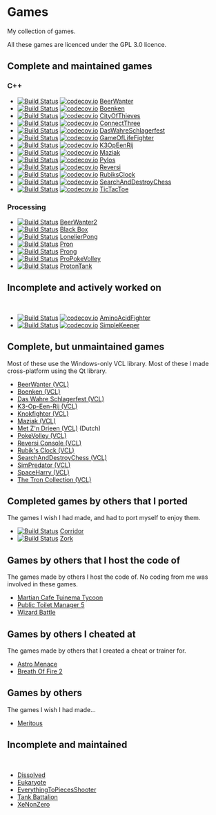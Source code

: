 # Games

My collection of games.

All these games are licenced under the GPL 3.0 licence.

## Complete and maintained games

### C++

 * [![Build Status](https://travis-ci.org/richelbilderbeek/BeerWanter.svg?branch=master)](https://travis-ci.org/richelbilderbeek/BeerWanter) [![codecov.io](https://codecov.io/github/richelbilderbeek/BeerWanter/coverage.svg?branch=master)](https://codecov.io/github/richelbilderbeek/BeerWanter?branch=master) [BeerWanter](https://github.com/richelbilderbeek/BeerWanter)
 * [![Build Status](https://travis-ci.org/richelbilderbeek/Boenken.svg?branch=master)](https://travis-ci.org/richelbilderbeek/Boenken) [![codecov.io](https://codecov.io/github/richelbilderbeek/Boenken/coverage.svg?branch=master)](https://codecov.io/github/richelbilderbeek/Boenken?branch=master) [Boenken](https://github.com/richelbilderbeek/Boenken)
 * [![Build Status](https://travis-ci.org/richelbilderbeek/CityOfThieves.svg?branch=master)](https://travis-ci.org/richelbilderbeek/CityOfThieves) [![codecov.io](https://codecov.io/github/richelbilderbeek/CityOfThieves/coverage.svg?branch=master)](https://codecov.io/github/richelbilderbeek/CityOfThieves?branch=master) [CityOfThieves](https://github.com/richelbilderbeek/CityOfThieves)
 * [![Build Status](https://travis-ci.org/richelbilderbeek/ConnectThree.svg?branch=master)](https://travis-ci.org/richelbilderbeek/ConnectThree) [![codecov.io](https://codecov.io/github/richelbilderbeek/ConnectThree/coverage.svg?branch=master)](https://codecov.io/github/richelbilderbeek/ConnectThree?branch=master) [ConnectThree](https://github.com/richelbilderbeek/ConnectThree)
 * [![Build Status](https://travis-ci.org/richelbilderbeek/DasWahreSchlagerfest.svg?branch=master)](https://travis-ci.org/richelbilderbeek/DasWahreSchlagerfest) [![codecov.io](https://codecov.io/github/richelbilderbeek/DasWahreSchlagerfest/coverage.svg?branch=master)](https://codecov.io/github/richelbilderbeek/DasWahreSchlagerfest?branch=master) [DasWahreSchlagerfest](https://github.com/richelbilderbeek/DasWahreSchlagerfest)
 * [![Build Status](https://travis-ci.org/LucKeyProductions/GameOfLifeFighter.svg?branch=master)](https://travis-ci.org/LucKeyProductions/GameOfLifeFighter) [![codecov.io](https://codecov.io/github/LucKeyProductions/GameOfLifeFighter/coverage.svg?branch=master)](https://codecov.io/github/LucKeyProductions/GameOfLifeFighter?branch=master) [GameOfLifeFighter](https://github.com/LucKeyProductions/GameOfLifeFighter)
 * [![Build Status](https://travis-ci.org/richelbilderbeek/K3OpEenRij.svg?branch=master)](https://travis-ci.org/richelbilderbeek/K3OpEenRij) [![codecov.io](https://codecov.io/github/richelbilderbeek/K3OpEenRij/coverage.svg?branch=master)](https://codecov.io/github/richelbilderbeek/K3OpEenRij?branch=master) [K3OpEenRij](https://github.com/richelbilderbeek/K3OpEenRij)
 * [![Build Status](https://travis-ci.org/richelbilderbeek/Maziak.svg?branch=master)](https://travis-ci.org/richelbilderbeek/Maziak) [![codecov.io](https://codecov.io/github/richelbilderbeek/Maziak/coverage.svg?branch=master)](https://codecov.io/github/richelbilderbeek/Maziak?branch=master) [Maziak](https://github.com/richelbilderbeek/Maziak)
 * [![Build Status](https://travis-ci.org/richelbilderbeek/Pylos.svg?branch=master)](https://travis-ci.org/richelbilderbeek/Pylos) [![codecov.io](https://codecov.io/github/richelbilderbeek/Pylos/coverage.svg?branch=master)](https://codecov.io/github/richelbilderbeek/Pylos?branch=master) [Pylos](https://github.com/richelbilderbeek/Pylos)
 * [![Build Status](https://travis-ci.org/richelbilderbeek/Reversi.svg?branch=master)](https://travis-ci.org/richelbilderbeek/Reversi) [![codecov.io](https://codecov.io/github/richelbilderbeek/Reversi/coverage.svg?branch=master)](https://codecov.io/github/richelbilderbeek/Reversi?branch=master) [Reversi](https://github.com/richelbilderbeek/Reversi)
 * [![Build Status](https://travis-ci.org/richelbilderbeek/RubiksClock.svg?branch=master)](https://travis-ci.org/richelbilderbeek/RubiksClock) [![codecov.io](https://codecov.io/github/richelbilderbeek/RubiksClock/coverage.svg?branch=master)](https://codecov.io/github/richelbilderbeek/RubiksClock?branch=master) [RubiksClock](https://github.com/richelbilderbeek/RubiksClock)
 * [![Build Status](https://travis-ci.org/richelbilderbeek/SearchAndDestroyChess.svg?branch=master)](https://travis-ci.org/richelbilderbeek/SearchAndDestroyChess) [![codecov.io](https://codecov.io/github/richelbilderbeek/SearchAndDestroyChess/coverage.svg?branch=master)](https://codecov.io/github/richelbilderbeek/SearchAndDestroyChess?branch=master) [SearchAndDestroyChess](https://github.com/richelbilderbeek/SearchAndDestroyChess)
 * [![Build Status](https://travis-ci.org/richelbilderbeek/TicTacToe.svg?branch=master)](https://travis-ci.org/richelbilderbeek/TicTacToe) [![codecov.io](https://codecov.io/github/richelbilderbeek/TicTacToe/coverage.svg?branch=master)](https://codecov.io/github/richelbilderbeek/TicTacToe?branch=master) [TicTacToe](https://github.com/richelbilderbeek/TicTacToe)

### Processing

 * [![Build Status](https://travis-ci.org/richelbilderbeek/BeerWanter2.svg?branch=master)](https://travis-ci.org/richelbilderbeek/BeerWanter2) [BeerWanter2](https://github.com/richelbilderbeek/BeerWanter2)
 * [![Build Status](https://travis-ci.org/richelbilderbeek/black_box.svg?branch=master)](https://travis-ci.org/richelbilderbeek/black_box) [Black Box](https://github.com/richelbilderbeek/black_box)
 * [![Build Status](https://travis-ci.org/richelbilderbeek/LonelierPong.svg?branch=master)](https://travis-ci.org/richelbilderbeek/LonelierPong) [LonelierPong](https://github.com/richelbilderbeek/LonelierPong)
 * [![Build Status](https://travis-ci.org/richelbilderbeek/Pron.svg?branch=master)](https://travis-ci.org/richelbilderbeek/Pron) [Pron](https://github.com/richelbilderbeek/Pron)
 * [![Build Status](https://travis-ci.org/richelbilderbeek/Prong.svg?branch=master)](https://travis-ci.org/richelbilderbeek/Prong)  [Prong](https://github.com/richelbilderbeek/Prong)
 * [![Build Status](https://travis-ci.org/richelbilderbeek/ProPokeVolley.svg?branch=master)](https://travis-ci.org/richelbilderbeek/ProPokeVolley)  [ProPokeVolley](https://github.com/richelbilderbeek/ProPokeVolley)
 * [![Build Status](https://travis-ci.org/richelbilderbeek/ProtonTank.svg?branch=master)](https://travis-ci.org/richelbilderbeek/ProtonTank)  [ProtonTank](https://github.com/richelbilderbeek/ProtonTank)

## Incomplete and actively worked on
 
 * [![Build Status](https://travis-ci.org/richelbilderbeek/AminoAcidFighter.svg?branch=master)](https://travis-ci.org/richelbilderbeek/AminoAcidFighter) [![codecov.io](https://codecov.io/github/richelbilderbeek/AminoAcidFighter/coverage.svg?branch=master)](https://codecov.io/github/richelbilderbeek/AminoAcidFighter?branch=master) [AminoAcidFighter](https://github.com/richelbilderbeek/AminoAcidFighter)
 * [![Build Status](https://travis-ci.org/richelbilderbeek/SimpleKeeper.svg?branch=master)](https://travis-ci.org/richelbilderbeek/SimpleKeeper) [![codecov.io](https://codecov.io/github/richelbilderbeek/SimpleKeeper/coverage.svg?branch=master)](https://codecov.io/github/richelbilderbeek/SimpleKeeper?branch=master) [SimpleKeeper](https://github.com/richelbilderbeek/SimpleKeeper)

## Complete, but unmaintained games

Most of these use the Windows-only VCL library. Most of these I made
cross-platform using the Qt library.

 * [BeerWanter (VCL)](https://github.com/richelbilderbeek/BeerWanterVcl)
 * [Boenken (VCL)](https://github.com/richelbilderbeek/BoenkenVcl)
 * [Das Wahre Schlagerfest (VCL)](https://github.com/richelbilderbeek/DasWahreSchlagerfestVcl)
 * [K3-Op-Een-Rij (VCL)](https://github.com/richelbilderbeek/K3OpEenRijVcl)
 * [Knokfighter (VCL)](https://github.com/richelbilderbeek/KnokfighterVcl)
 * [Maziak (VCL)](https://github.com/richelbilderbeek/MaziakVcl)
 * [Met Z'n Drieen (VCL)](https://github.com/richelbilderbeek/MetZnDrieenVcl) (Dutch)
 * [PokeVolley (VCL)](https://github.com/richelbilderbeek/PokeVolleyVcl)
 * [Reversi Console (VCL)](https://github.com/richelbilderbeek/ReversiConsoleVcl)
 * [Rubik's Clock (VCL)](https://github.com/richelbilderbeek/RubiksClockVcl)
 * [SearchAndDestroyChess (VCL)](https://github.com/richelbilderbeek/SearchAndDestroyChessVcl)
 * [SimPredator (VCL)](https://github.com/richelbilderbeek/SimPredatorVcl)
 * [SpaceHarry (VCL)](https://github.com/richelbilderbeek/SpaceHarryVcl)
 * [The Tron Collection (VCL)](https://github.com/richelbilderbeek/TronCollectionVcl)

## Completed games by others that I ported

The games I wish I had made, and had to port myself to enjoy them.

 * [![Build Status](https://travis-ci.org/richelbilderbeek/Corridor.svg?branch=master)](https://travis-ci.org/richelbilderbeek/Corridor) [Corridor](https://github.com/richelbilderbeek/Corridor)
 * [![Build Status](https://travis-ci.org/richelbilderbeek/Zork.svg?branch=master)](https://travis-ci.org/richelbilderbeek/Zork) [Zork](https://github.com/richelbilderbeek/Zork)

## Games by others that I host the code of

The games made by others I host the code of. No coding from me was
involved in these games.

 * [Martian Cafe Tuinema Tycoon](https://github.com/richelbilderbeek/MartianCafeTuinemaTycoon)
 * [Public Toilet Manager 5](https://github.com/richelbilderbeek/PublicToiletManager5)
 * [Wizard Battle](https://github.com/richelbilderbeek/WizardBattle)

## Games by others I cheated at

The games made by others that I created a cheat or trainer for.

 * [Astro Menace](https://github.com/richelbilderbeek/AstroMenace)
 * [Breath Of Fire 2](https://github.com/richelbilderbeek/BreathOfFire2)

## Games by others

The games I wish I had made...

 * [Meritous](https://github.com/richelbilderbeek/Meritous)

## Incomplete and maintained
 
 * [Dissolved](https://github.com/richelbilderbeek/Dissolved)
 * [Eukaryote](https://github.com/richelbilderbeek/Eukaryote)
 * [EverythingToPiecesShooter](https://github.com/richelbilderbeek/EverythingToPiecesShooter)
 * [Tank Battalion](https://github.com/richelbilderbeek/TankBattalion)
 * [XeNonZero](https://github.com/richelbilderbeek/XeNonZero)

